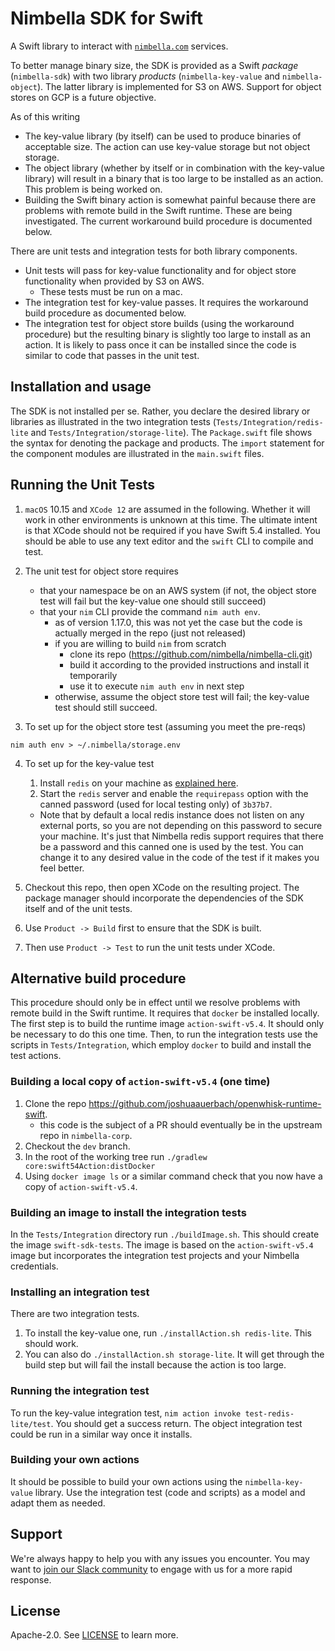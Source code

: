 # Nimbella SDK for Swift

A Swift library to interact with [`nimbella.com`](https://nimbella.com) services.  

To better manage binary size, the SDK is provided as a Swift _package_ (`nimbella-sdk`) with two library _products_ (`nimbella-key-value` and `nimbella-object`).  The latter library is implemented for S3 on AWS.  Support for object stores on GCP is a future objective.

As of this writing
- The key-value library (by itself) can be used to produce binaries of acceptable size.  The action can use key-value storage but not object storage.
- The object library (whether by itself or in combination with the key-value library) will result in a binary that is too large to be installed as an action.  This problem is being worked on.
- Building the Swift binary action is somewhat painful because there are problems with remote build in the Swift runtime.   These are being investigated.  The current workaround build procedure is documented below.

There are unit tests and integration tests for both library components.
- Unit tests will pass for key-value functionality and for object store functionality when provided by S3 on AWS.  
  - These tests must be run on a mac.
- The integration test for key-value passes.  It requires the workaround build procedure as documented below.
- The integration test for object store builds (using the workaround procedure) but the resulting binary is slightly too large to install as an action.  It is likely to pass once it can be installed since the code is similar to code that passes in the unit test.

## Installation and usage

The SDK is not installed per se.   Rather, you declare the desired library or libraries as illustrated in the two integration tests (`Tests/Integration/redis-lite` and `Tests/Integration/storage-lite`).   The `Package.swift` file shows the syntax for denoting the package and products.  The `import` statement for the component modules are illustrated in the `main.swift` files.

## Running the Unit Tests

1.  `macOS` 10.15 and `XCode 12` are assumed in the following.  Whether it will work in other environments is unknown at this time.  The ultimate intent is that XCode should not be required if you have Swift 5.4 installed.  You should be able to use any text editor and the `swift` CLI to compile and test.

2.  The unit test for object store requires
    - that your namespace be on an AWS system (if not, the object store test will fail but the key-value one should still succeed)
    - that your `nim` CLI provide the command `nim auth env`.
      - as of version 1.17.0, this was not yet the case but the code is actually merged in the repo (just not released)
      - if you are willing to build `nim` from scratch
        - clone its repo (https://github.com/nimbella/nimbella-cli.git)
        - build it according to the provided instructions and install it temporarily
        - use it to execute `nim auth env` in next step
      - otherwise, assume the object store test will fail; the key-value test should still succeed.
       
3.  To set up for the object store test (assuming you meet the pre-reqs)
```
nim auth env > ~/.nimbella/storage.env
```

4.  To set up for the key-value test
    1. Install `redis` on your machine as [explained here](https://phoenixnap.com/kb/install-redis-on-mac).
    2. Start the `redis` server and enable the `requirepass` option with the canned password (used for local testing only) of `3b37b7`.  
      - Note that by default a local redis instance does not listen on any external ports, so you are not depending on this password to secure your machine.  It's just that Nimbella redis support requires that there be a password and this canned one is used by the test.  You can change it to any desired value in the code of the test if it makes you feel better.

5.  Checkout this repo, then open XCode on the resulting project.  The package manager should incorporate the dependencies of the SDK itself and of the unit tests.

6.  Use `Product -> Build` first to ensure that the SDK is built.

7.  Then use `Product -> Test` to run the unit tests under XCode.

## Alternative build procedure

This procedure should only be in effect until we resolve problems with remote build in the Swift runtime.  It requires that `docker` be installed locally.  The first step is to build the runtime image `action-swift-v5.4`.  It should only be necessary to do this one time.  Then, to run the integration tests use the scripts in `Tests/Integration`, which employ `docker` to build and install the test actions.

### Building a local copy of `action-swift-v5.4` (one time)

1.  Clone the repo https://github.com/joshuaauerbach/openwhisk-runtime-swift.
    - this code is the subject of a PR should eventually be in the upstream repo in `nimbella-corp`.
3.  Checkout the `dev` branch.
4.  In the root of the working tree run `./gradlew core:swift54Action:distDocker`
5.  Using `docker image ls` or a similar command check that you now have a copy of `action-swift-v5.4`.

### Building an image to install the integration tests

In the `Tests/Integration` directory run `./buildImage.sh`.   This should create the image `swift-sdk-tests`.  The image is based on the `action-swift-v5.4` image but incorporates the integration test projects and your Nimbella credentials.

### Installing an integration test

There are two integration tests.  
1.  To install the key-value one, run `./installAction.sh redis-lite`.   This should work.  
2.  You can also do `./installAction.sh storage-lite`.   It will get through the build step but will fail the install because the action is too large.

### Running the integration test

To run the key-value integration test, `nim action invoke test-redis-lite/test`.  You should get a success return.   The object integration test could be run in a similar way once it installs.

### Building your own actions

It should be possible to build your own actions using the `nimbella-key-value` library.  Use the integration test (code and scripts) as a model and adapt them as needed.

## Support

We're always happy to help you with any issues you encounter. You may want to [join our Slack community](https://nimbella-community.slack.com/) to engage with us for a more rapid response.

## License

Apache-2.0. See [LICENSE](LICENSE) to learn more.
